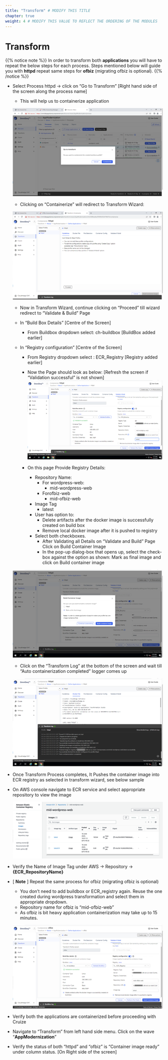 ```yaml
---
title: "Transform" # MODIFY THIS TITLE
chapter: true
weight: 4 # MODIFY THIS VALUE TO REFLECT THE ORDERING OF THE MODULES
---
```


# Transform

{{% notice note %}}
In order to transform both **applications** you will have to repeat the below steps for each process. Steps mentioned below will guide you with **httpd** repeat same steps for **ofbiz** (migrating ofbiz is optional).
{{% /notice %}}

- Select Process httpd -> click on “Go to Transform” [Right hand side of the screen along the process name]

    - This will help us to containerize application   

    ![Image48](image048.png)

    - Clicking on “Containerize” will redirect to Transform Wizard:   

    ![Image49](image049.png)
    
    - Now in Transform Wizard, continue clicking on “Proceed” till wizard redirect to “Validate & Build” Page
    
    - In “Build Box Details” [Centre of the Screen]
        - From Buildbox dropdown select: ch-buildbox [BuildBox added earlier]
    
    - In “Registry configuration” [Centre of the Screen]
        - From Registry dropdown select : ECR_Registry [Registry added earlier]
        - Now the Page should look as below: [Refresh the screen if “Validation successful” is not shown]
    ![Image50](image050.png) 
    
        - On this page Provide Registry Details:
            - Repository Name:
                - For wordpress-web:
                    -  mid-wordpress-web
                - Forofbiz-web
                    - mid-ofbiz-web
            - Image Tag
                - latest
            - User has option to:
                - Delete artifacts after the docker image is successfully created on build box
                - Remove local docker image after it is pushed to registry
            - Select both checkboxes.
                - After Validating all Details on “Validate and Build” Page Click on Build Container Image
                - In the pop-up dialog-box that opens up, select the check-box against the option as shown: Mark as final image and click on Build container image
    <!-- ![Image51](image051.jpg) -->
    ![Image83](image083.png)
    - Click on the “Transform Log” at the bottom of the screen and wait till “Auto containerization completed” logger comes up
    
    ![Image52](image052.png)

- Once Transform Process completes, It Pushes the container image into ECR registry as selected in transform wizard, see below sample
- On AWS console navigate to ECR service and select appropriate repository to view the image

    ![Image53](image053.png)

- Verify the Name of Image Tag under AWS -> Repository -> **{ECR_RepositoryName}**
- [ **Note** ] Repeat the same process for ofbiz (migrating ofbiz is optional)
    - You don’t need to add buildbox or ECR_registry again. Reuse the one created during wordpress transformation and select them in appropriate dropdown.
    - Repository name for ofbiz is “mid-ofbiz-web”
    - As ofbiz is bit heavy application containerization may take up to 15 minutes.

    ![Image54](image054.png)

- Verify both the applications are containerized before proceeding with Cruize 
- Navigate to “Transform” from left hand side menu. Click on the wave “**AppModernization**”
- Verify the status of both “httpd” and “ofbiz” is “Container image ready” under
column status. [On Right side of the screen]